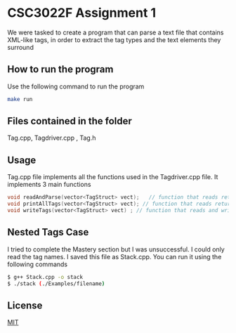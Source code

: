 # CSC3022F Assignment 1

We were tasked to create a  program that can parse a text file that contains XML-like tags,
in order to extract the tag types and the text elements they surround

## How to run the program

Use the following command to run the program

```bash
make run
```
## Files contained in the folder
Tag.cpp,
Tagdriver.cpp , 
Tag.h

## Usage

Tag.cpp file implements all the functions used in the Tagdriver.cpp file. It implements 3 main functions 
```C++
void readAndParse(vector<TagStruct> vect);   // function that reads returns the tag names and text
void printAllTags(vector<TagStruct> vect); // function that reads returns all tag names  
void writeTags(vector<TagStruct> vect) ; // function that reads and writes tags into a file  
```
## Nested Tags Case
I tried to complete the Mastery section but I was unsuccessful. I could only read the tag names. 
I saved this file as Stack.cpp. You can run it using the following commands
```bash
$ g++ Stack.cpp -o stack
$ ./stack (./Examples/filename)

```

## License
[MIT](https://choosealicense.com/licenses/mit/)
